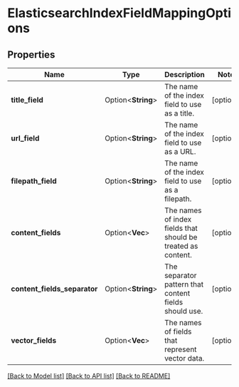 # ElasticsearchIndexFieldMappingOptions

## Properties

Name | Type | Description | Notes
------------ | ------------- | ------------- | -------------
**title_field** | Option<**String**> | The name of the index field to use as a title. | [optional]
**url_field** | Option<**String**> | The name of the index field to use as a URL. | [optional]
**filepath_field** | Option<**String**> | The name of the index field to use as a filepath. | [optional]
**content_fields** | Option<**Vec<String>**> | The names of index fields that should be treated as content. | [optional]
**content_fields_separator** | Option<**String**> | The separator pattern that content fields should use. | [optional]
**vector_fields** | Option<**Vec<String>**> | The names of fields that represent vector data. | [optional]

[[Back to Model list]](../README.md#documentation-for-models) [[Back to API list]](../README.md#documentation-for-api-endpoints) [[Back to README]](../README.md)


